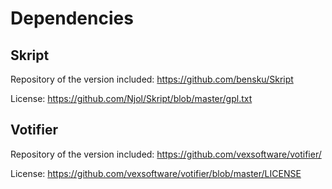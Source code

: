 # Dependencies

## Skript

Repository of the version included: https://github.com/bensku/Skript

License: https://github.com/Njol/Skript/blob/master/gpl.txt

## Votifier

Repository of the version included: https://github.com/vexsoftware/votifier/

License: https://github.com/vexsoftware/votifier/blob/master/LICENSE

